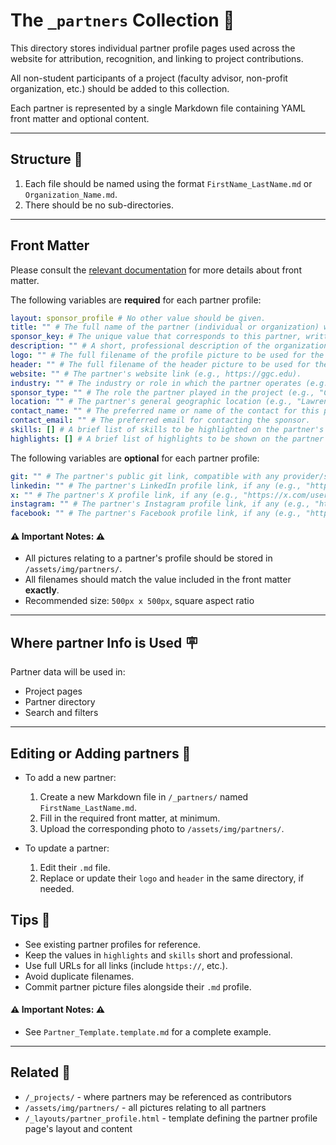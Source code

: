 # The `_partners` Collection 🤝

This directory stores individual partner profile pages used across the website
for attribution, recognition, and linking to project contributions.

All non-student participants of a project
(faculty advisor, non-profit organization, etc.) should be added to this
collection.

Each partner is represented by a single Markdown file containing YAML front
matter and optional content.

---

## Structure 📁

1. Each file should be named using the format `FirstName_LastName.md` or `Organization_Name.md`.
2. There should be no sub-directories.

---

## Front Matter

Please consult the
[relevant documentation](https://jekyllrb.com/docs/front-matter/) for more
details about front matter.

The following variables are **required** for each partner profile:

```yaml
layout: sponsor_profile # No other value should be given.
title: "" # The full name of the partner (individual or organization) written in plain English (e.g., "Charity Organization" or "Dr. Cengiz Gunay").
sponsor_key: # The unique value that corresponds to this partner, written without any quotation marks, in `kebab-case` (e.g., partner-name).
description: "" # A short, professional description of the organization. Used in project pages.
logo: "" # The full filename of the profile picture to be used for the partner's profile.
header: "" # The full filename of the header picture to be used for the partner's profile.
website: "" # The partner's website link (e.g., https://ggc.edu).
industry: "" # The industry or role in which the partner operates (e.g., "Inpatient Care" or "Associate Professor, I.T.").
sponsor_type: "" # The role the partner played in the project (e.g., "Client", "Faculty Administrator", or "Expert Consultant").
location: "" # The partner's general geographic location (e.g., "Lawrenceville, GA").
contact_name: "" # The preferred name or name of the contact for this partner (e.g., "Dr. Gunay" or "Tom Brady").
contact_email: "" # The preferred email for contacting the sponsor.
skills: [] # A brief list of skills to be highlighted on the partner's profile, represented as an array of strings. Can be empty. (e.g., [ "Robotics", "Neural Nets" ])
highlights: [] # A brief list of highlights to be shown on the partner's profile, represented as an array of strings. Can be empty. (e.g., [ "Voted Best Business, 2024", "Voted Best Customer Service, 2016" ])
```

The following variables are **optional** for each partner profile:

```yaml
git: "" # The partner's public git link, compatible with any provider/self-hosted configuration (e.g., "https://github.com/cgunay").
linkedin: "" # The partner's LinkedIn profile link, if any (e.g., "https://linkedin.com/firstname-lastname").
x: "" # The partner's X profile link, if any (e.g., "https://x.com/username").
instagram: "" # The partner's Instagram profile link, if any (e.g., "https://instagram.com/username").
facebook: "" # The partner's Facebook profile link, if any (e.g., "https://facebook.com/username").
```

#### ⚠️ Important Notes: ⚠️

- All pictures relating to a partner's profile should be stored in `/assets/img/partners/`.
- All filenames should match the value included in the front matter **exactly**.
- Recommended size: `500px x 500px`, square aspect ratio

---

## Where partner Info is Used 🪧

Partner data will be used in:

- Project pages
- Partner directory
- Search and filters

---

## Editing or Adding partners 🚧

- To add a new partner:
    1. Create a new Markdown file in `/_partners/` named `FirstName_LastName.md`.
    2. Fill in the required front matter, at minimum.
    3. Upload the corresponding photo to `/assets/img/partners/`.

- To update a partner:
    1. Edit their `.md` file.
    2. Replace or update their `logo` and `header` in the same directory, if needed.

## Tips 🤝

- See existing partner profiles for reference.
- Keep the values in `highlights` and `skills` short and professional.
- Use full URLs for all links (include `https://`, etc.).
- Avoid duplicate filenames.
- Commit partner picture files alongside their `.md` profile.

#### ⚠️ Important Notes: ⚠️

- See `Partner_Template.template.md` for a complete example.

---

## Related 🔗

- `/_projects/` - where partners may be referenced as contributors
- `/assets/img/partners/` - all pictures relating to all partners
- `/_layouts/partner_profile.html` - template defining the partner profile page's layout and content
